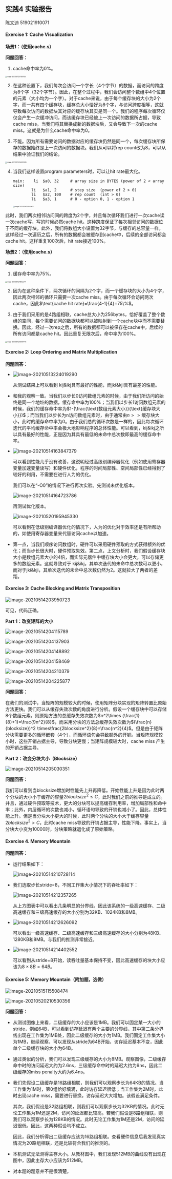 ## 实践4 实验报告

陈文迪 519021910071

#### Exercise 1: Cache Visualization

**场景1：（使用cache.s）**

**问题回答：**

1.  cache命中率为0%。

   <img src="image-20210511201100763.png" alt="image-20210511201100763" style="zoom: 33%;" />

2. 在这种设置下，我们每次会访问一个字长（4个字节）的数据，而访问的跨度为8个字（32个字节）。因此，在整个过程中，我们会访问整个数组中4个位置的元素（大小均为一个字）。对于cache来说，由于每个缓存块的大小为2个字，而一共有四个缓存块，缓存总大小恰好为8个字，与访问跨度相等，这就导致每次访问的数据块其对应的缓存块其实是同一个。我们的程序每次循环仅仅会产生一次缓冲访问，而该缓存块已经被上一次访问的数据所占据，导致cache miss。当我们将其替换成新的数据块后，又会导致下一次的cache miss。这就是为什么cache命中率为0。

3. 不能。因为所有需要访问的数据对应的缓存块仍然是同一个，每次缓存块所保存的数据始终是上一次访问的数据块。我们从可以将rep count改为8，可以从结果中验证我们的结论。

<img src="image-20210511204900365.png" alt="image-20210511204900365" style="zoom:33%;" />

4. 当我们这样设置program parameters时，可以让hit rate最大化。

   ```assembly
   main:	li	$a0, 32		# array size in BYTES (power of 2 < array size)
           li	$a1, 2		# step size  (power of 2 > 0)
           li	$a2, 100	# rep count  (int > 0)
           li	$a3, 1		# 0 - option 0, 1 - option 1
   ```

   <img src="image-20210514124259417.png" alt="image-20210514124259417" style="zoom:33%;" />

此时，我们两次相邻访问间的跨度为2个字，并且每次循环我们进行一次cache读一次cache写，写的时候必然cache hit。这种跨度保证了每次相邻访问的数据位于不同的缓存块。此外，我们将数组大小设置为32字节，与缓存的总容量一样。这样经过一次遍历之后，所有的数据都会被缓存到cache中，后续的全部访问都会cache hit。这样重复100次后，hit rate接近100%。

**场景2：（使用cache.s）**

**问题回答：**

1.  缓存命中率为75%。

   <img src="image-20210511211652244.png" alt="image-20210511211652244" style="zoom:33%;" />

2. 因为在这种条件下，两次循环的间隔为2个字，而一个缓存块的大小为4个字，因此两次相邻的循环只需要一次cache miss。由于每次循环会访问两次cache，因此$\text{cache hit rate}=\frac{4-1}{4}=75\%$。

3. 由于我们采用的是4路组相联，cache总大小为256bytes，恰好覆盖了整个数组的空间，每个需要访问的数据块都可以被映射到一个cache块中而不需要替换。因此，经过一次rep之后，所有的数据都可以被保存在cache中，后续的所有访问都是cache hit。因此重复无限次后，命中率为100%。

<img src="image-20210511213008446.png" alt="image-20210511213008446" style="zoom:33%;" />

#### Exercise 2: Loop Ordering and Matrix Multiplication

**问题回答：**

- ![image-20210513224019290](image-20210513224019290.png)

  从测试结果上可以看到 kij&ikj具有最好的性能，而jki&kji具有最差的性能。

- 和我的观察一致。当我们以步长0访问数组元素的时候，由于我们所访问的始终是同一个地址的数据，缓存命中率为100%；当我们以步长1访问数组元素的时候，我们的缓存命中率为$1-(\frac{\text{数组元素大小}}{\text{缓存块大小}})$；而当我们以步长为n访问数组元素时，由于通常由$n>>\text{缓存块大小}$，此时的缓存命中率为0。由于我们总的循环次数是一样的，因此每次循环迭代的平均缓存命中率会极大地影响程序的总体性能。可以看到，kij&ikj之所以具有最好的性能，正是因为其具有最低的未命中总次数即最高的缓存命中率。

- ![image-20210514163847379](image-20210514163847379.png)

  可以看到性能几乎没有改善，这说明经过高级别编译器优化（例如使用寄存器变量加速变量读写）和硬件优化，程序的时间局部性、空间局部性已经得到了较好的利用，不需要在进行人为的优化。

  我们可以在“-O0”的情况下进行再次实验。先测试未优化版本。

  ![image-20210514164723786](image-20210514164723786.png)

  再测试优化版本。

  ![image-20210520195945330](image-20210520195945330.png)

  可以看到在低级别编译器优化的情况下，人为的优化对于效率还是有所帮助的，如使用寄存器变量来代替访问cache以加速。

- 第一点，当我们顺序访问数组时，硬件可以采用硬件预取的方式获得额外的优化；而当步长很大时，硬件预取失效。第二点，上文分析时，我们假设缓存块大小是数组元素大小的4倍，而实际元器件中缓存块大小会更大，可以存储更多的数组元素。这就导致对于 kij&ikj，其单次迭代的未命中总次数可以更小，而对于jki&kji，其单次迭代的未命中总次数仍然为2。这就拉大了两者的差距。 

#### Exercise 3: Cache Blocking and Matrix Transposition

![image-20210514203950723](image-20210514203950723.png)

可见，代码正确。

**Part 1：改变矩阵的大小**

![image-20210514204115789](image-20210514204115789.png)

![image-20210514204137903](image-20210514204137903.png)

![image-20210514204148892](image-20210514204148892.png)

![image-20210514204158469](image-20210514204158469.png)

![image-20210514204210379](image-20210514204210379.png)

![image-20210514204225877](image-20210514204225877.png)

**问题回答：**

在我们的测试中，当矩阵的规模较大的时候，使用矩阵分块实现的矩阵转置比原始方法更快。我们可以从缓存失效次数的角度进行分析。假设一个缓存块中可以存储8个数组元素。则原始方法的总缓存失效次数为$n^2\times (\frac{1}{8}+1)=\frac{9n^2}{8}$，而采用分块的方法总缓存失效次数为$(\frac{n}{blocksize})^2 \times\frac{2blocksize^2}{8}=\frac{n^2}{4}$。但是由于矩阵分块需要更多的循环嵌套（4个），而循环语句会导致额外的开销。当矩阵规模较小时，这些开销占据主导，导致分块更慢；当矩阵规模较大时，cache miss 产生的开销占据主导。

**Part 2：改变分块大小（Blocksize）**

![image-20210514205030351](image-20210514205030351.png)

**问题回答：**

我们可以看到当blocksize增加时性能先上升再降低。开始性能上升是因为此时两个分块的大小小于缓存的容量$2blocksize^2\le C$，此时我们之前的推导是成立的。并且，通过硬件预取等技术，更大的分块可以提高缓存利用率，增加局部性和命中率；此外，内层循环的次数也减小，循环语句导致的开销也减小了。因此，总体性能上升。但是当分块大小更大的时候，此时两个分块的大小大于缓存容量$2blocksize^2> C$，此时cache miss导致的开销占据主导，性能下降。事实上，当分块大小变为10000时，分块策略就退化成了原始策略。

#### Exercise 4. Memory Mountain

**问题回答：**

- 运行结果如下：

  ![image-20210514210728114](image-20210514210728114.png)

- 我们选取步长stride=8，不同工作集大小情况下的吞吐率如下：

  ![image-20210514212357265](image-20210514212357265.png)

  从上方图表中可以看出几条明显的分界线，因此该系统的一级高速缓存、二级高速缓存和三级高速缓存的大小分别为32KB、1024KB和8MB。

- ![image-20210514212626092](image-20210514212626092.png)

  可以看出一级高速缓存、二级高速缓存和三级高速缓存的大小分别为48KB、1280KB和8MB。与我们的推测非常接近。

- ![image-20210514214402552](image-20210514214402552.png)

  可以看到从stride=8开始，读吞吐量基本保持不变，因此高速缓存的块大小应该为$8\times 8B=64B$。

#### Exercise 5: Memory Mountain（附加题，选做）

![image-20210515115508474](image-20210515115508474.png)

![image-20210520210530356](image-20210520210530356.png)

**问题回答：**

- 从测试图像上来看，二级缓存的大小应该是1MB。我们可以固定某一大小的stride，例如64B，可以看到访存延迟有两个主要的分界线，其中第二条分界线出现在工作集为1MB处，因此二级缓存的大小为1MB。我们固定工作集大小为1MB，继续观察，可以发现从stride为64B开始，访存延迟基本不变，因此单个二级缓存块的大小为64B。

- 通过类似的分析，我们可以发现三级缓存的大小为8MB。观察图像，二级缓存命中时的访问延迟大约为2.6ns，三级缓存命中时的延迟大约为9ns，因此二级缓存的miss penalty大约为6.4ns。

- 我们先假设二级缓存是16路组相联，则我们可以观察步长为64KB的情况。当工作集为1M时，第0组恰好填满，此时访存延迟很低；当工作集为2M时，此时出现cache miss，需要进行替换，访存延迟大大增加。该假设满足条件。

  其次，我们假设是32路组相联，则我们可以观察步长为32KB的情况。此时无论工作集为1M还是2M，访问的延迟都比较高。若我们假设是8路组相联，则我们可以观察步长为128KB的情况。此时无论工作集为1M还是2M，访问的延迟很低。因此，这两种假设均不成立。

  因此，我们分析得出二级缓存应该为16路组相联。查看硬件信息后我发现真实情况为20路组相联，还是比较符合我们的推测的。

- 本机测试无法测得主存大小。从教材图中，我们发现512MB的曲线没有出现在图中，因此主存大小应该为512MB。

- 对本题的题意并不是很清楚。

